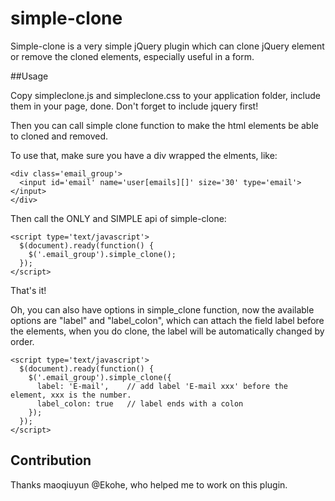 # simple-clone

Simple-clone is a very simple jQuery plugin which can clone jQuery element or remove the cloned elements, especially useful in a form.

##Usage

Copy simpleclone.js and simpleclone.css to your application folder, include them in your page, done. Don't forget to include jquery first!

Then you can call simple clone function to make the html elements be able to cloned and removed.

To use that, make sure you have a div wrapped the elments, like:

    <div class='email_group'>
      <input id='email' name='user[emails][]' size='30' type='email'></input>
    </div>

Then call the ONLY and SIMPLE api of simple-clone:

    <script type='text/javascript'>
      $(document).ready(function() {
        $('.email_group').simple_clone();
      });
    </script>

That's it!

Oh, you can also have options in simple_clone function, now the available options are "label" and "label_colon", which can attach the field label before the elements, when you do clone, the label will be automatically changed by order.

    <script type='text/javascript'>
      $(document).ready(function() {
        $('.email_group').simple_clone({
          label: 'E-mail',    // add label 'E-mail xxx' before the element, xxx is the number.
          label_colon: true   // label ends with a colon
        });
      });
    </script>

## Contribution

Thanks maoqiuyun @Ekohe, who helped me to work on this plugin.